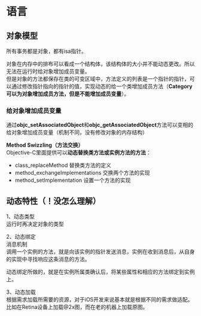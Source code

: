 # 语言

## 对象模型

所有事务都是对象，都有isa指针。

对象在内存中的排布可以看成一个结构体，该结构体的大小并不能动态更改。所以无法在运行时给对象增加成员变量。  
但是对象的方法都保存在类的可变区域中，方法定义的列表是一个指针的指针，可以通过修改指针指向的指针的值，实现动态的给一个类增加成员方法（**Category可以为对象增加成员方法，但是不能增加成员变量**）。

### **给对象增加成员变量**

通过**objc\_setAssociatedObject**和**objc\_getAssociatedObject**方法可以变相的给对象增加成员变量（机制不同，没有修改对象的内存结构）



**Method Swizzling（方法交换）**  
Objective-C里面提供可以**动态替换类方法或实例方法的方法**：

* class\_replaceMethod 替换类方法的定义
* method\_exchangeImplementations 交换两个方法的实现
* method\_setImplementation 设置一个方法的实现

## 动态特性（！没怎么理解）

1、动态类型  
运行时再决定对象的类型

2、动态绑定  
消息机制  
调用一个实例的方法，就是向该实例的指针发送消息，实例在收到消息后，从自身的实现中寻找响应这条消息的方法。

动态绑定所做的，就是在实例所属类确认后，将某些属性和相应的方法绑定到实例上。

3、动态加载  
根据需求加载所需要的资源，对于iOS开发来说基本就是根据不同的需求做适配。比如在Retina设备上加载@2x图，而在老的机器上加载原图。

